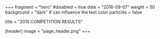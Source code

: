 +++
fragment = "hero"
#disabled = true 
date = "2016-09-07"
weight = 50
background = "dark" # can influence the text color
particles = false

title = "2015 COMPETITION RESULTS"

[header]
  image = "page_header.png"
+++
